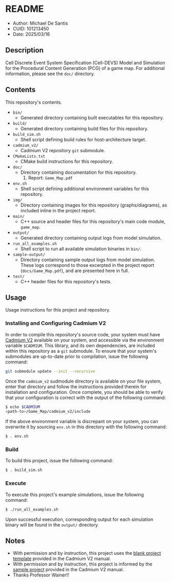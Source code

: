 # README
* Author: Michael De Santis
* CUID: 101213450
* Date: 2025/03/16

## Description
Cell Discrete Event System Specification (Cell-DEVS) Model and Simulation for the Procedural Content Generation (PCG) of a game map. For additional information, please see the `doc/` directory.

## Contents
This repository's contents.

* `bin/`
    - Generated directory containing built executables for this repository.
* `build/`
    - Generated directory containing build files for this repository.
* `build_sim.sh`
    - Shell script defining build rules for host-architecture target.
* `cadmium_v2/`
    - Cadmium V2 repository `git` submodule.
* `CMakeLists.txt`
    - CMake build instructions for this repository.
* `doc/`
    - Directory containing documentation for this repository.
        1. Report: `Game_Map.pdf`
* `env.sh`
    - Shell script defining additional environment variables for this repository.
* `img/`
    - Directory containing images for this repository (graphs/diagrams), as included inline in the project report.
* `main/`
    - C++ source and header files for this repository's main code module, `game_map`.
* `output/`
    - Generated directory containing output logs from model simulation.
* `run_all_examples.sh`
    - Shell script to run all available simulation binaries in `bin/`. 
* `sample-output/`
    - Directory containing sample output logs from model simulation. These logs correspond to those excerpted in the project report (`docs/Game_Map.pdf`), and are presented here in full.
* `test/`
    - C++ header files for this repository's tests.
    
## Usage
Usage instructions for this project and repository.

### Installing and Configuring Cadmium V2
In order to compile this repository's source code, your system must have [Cadmium V2](https://github.com/Sasisekhar/cadmium_v2) available on your system, and accessible via the environment variable `$CADMIUM`. This library, and its own dependencies, are included within this repository as a `git` submodule. To ensure that your system's submodules are up-to-date prior to compilation, issue the following command:
```sh
git submodule update --init --recursive
```
Once the `cadmium_v2` sudmodule directory is available on your file system, enter that directory and follow the instructions provided therein for installation and configuration.  Once complete, you should be able to verify that your configuration is correct with the output of the following command:
```sh
$ echo $CADMIUM
<path-to>/Game_Map/cadmium_v2/include
```
If the above environment variable is discrepant on your system, you can overwrite it by sourcing `env.sh` in this directory with the following command:
```sh
$ . env.sh
```

### Build
To build this project, issue the following command:
```sh
$ . build_sim.sh
```

### Execute
To execute this project's example simulations, issue the following command:
```sh
$ ./run_all_examples.sh
```
Upon successful execution, corresponding output for each simulation binary will be found in the `output/` directory.


## Notes
* With permission and by instruction, this project uses the [blank project template](https://github.com/Sasisekhar/blank_project_rt) provided in the Cadmium V2 manual.
* With permission and by instruction, this project is informed by the [sample project](https://github.com/Sasisekhar/cell-devs-manual-example) provided in the Cadmium V2 manual.
* Thanks Professor Wainer!! 
